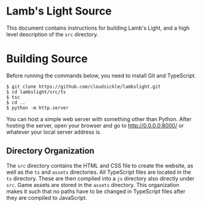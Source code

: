 # Lamb's Light Source
This document contains instructions for building Lamb's Light, and a high level description of the `src` directory.

# Building Source
Before running the commands below, you need to install Git and TypeScript.

```
$ git clone https://github.com/cloudsickle/lambslight.git
$ cd lambslight/src/ts
$ tsc
$ cd ..
$ python -m http.server
```

You can host a simple web server with something other than Python. After hosting the server, open your browser and go to http://0.0.0.0:8000/ or whatever your local server address is.

## Directory Organization
The `src` directory contains the HTML and CSS file to create the website, as well as the `ts` and `assets` directories. All TypeScript files are located in the `ts` directory. These are then compiled into a `js` directory also directly under `src`. Game assets are stored in the `assets` directory. This organization makes it such that no paths have to be changed in TypeScript files after they are compiled to JavaScript.
